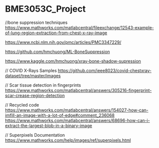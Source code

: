 # BME3053C_Project

//bone suppression techniques
https://www.mathworks.com/matlabcentral/fileexchange/12543-example-of-lung-region-extraction-from-chest-x-ray-image

https://www.ncbi.nlm.nih.gov/pmc/articles/PMC3347229/

https://github.com/hmchuong/ML-BoneSuppression

https://www.kaggle.com/hmchuong/xray-bone-shadow-supression

// COVID X-Rays Samples
https://github.com/ieee8023/covid-chestxray-dataset/tree/master/images


// Scar tissue detection in fingerprints
https://www.mathworks.com/matlabcentral/answers/305216-fingerprint-scar-crease-region-detection

// Recycled code
https://www.mathworks.com/matlabcentral/answers/154027-how-can-imfill-an-image-with-a-lot-of-edge#comment_236068
https://www.mathworks.com/matlabcentral/answers/68696-how-can-i-extract-the-largest-blob-in-a-binary-image

// Superpixels Documentation
https://www.mathworks.com/help/images/ref/superpixels.html
